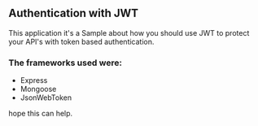 ## Authentication with JWT
This application it's a Sample about how you should use JWT to protect your API's 
with token based authentication.

### The frameworks used were: 
- Express
- Mongoose
- JsonWebToken


hope this can help.


